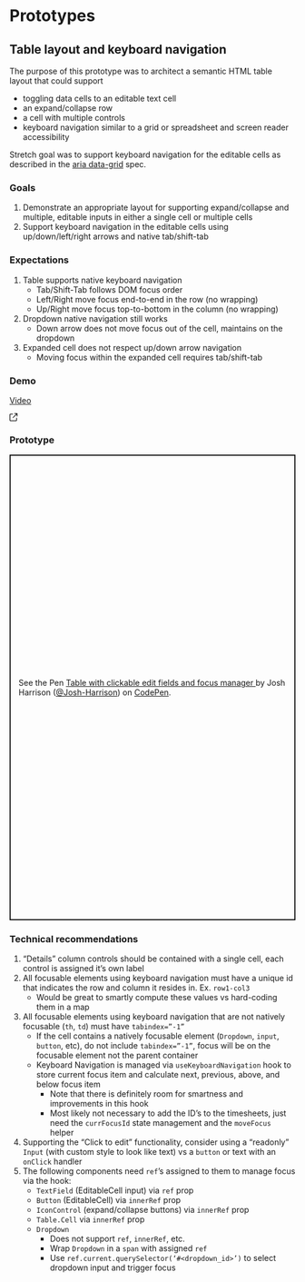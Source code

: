 # Prototypes

## Table layout and keyboard navigation

The purpose of this prototype was to architect a semantic HTML table layout that could support
* toggling data cells to an editable text cell
* an expand/collapse row
* a cell with multiple controls
* keyboard navigation similar to a grid or spreadsheet and screen reader accessibility

Stretch goal was to support keyboard navigation for the editable cells as described in the [aria data-grid](https://www.w3.org/WAI/ARIA/apg/patterns/grid/examples/data-grids/) spec.

### Goals
1. Demonstrate an appropriate layout for supporting expand/collapse and multiple, editable inputs in either a single cell or multiple cells
2. Support keyboard navigation in the editable cells using up/down/left/right arrows and native tab/shift-tab

### Expectations
1. Table supports native keyboard navigation
    * Tab/Shift-Tab follows DOM focus order
    * Left/Right move focus end-to-end in the row (no wrapping)
    * Up/Right move focus top-to-bottom in the column (no wrapping)
2. Dropdown native navigation still works
    * Down arrow does not move focus out of the cell, maintains on the dropdown
3. Expanded cell does not respect up/down arrow navigation
    * Moving focus within the expanded cell requires tab/shift-tab


### Demo

<a href="https://drive.google.com/file/d/17bI9G31jOisRproRTugQLD8XsfIPHyHk/view?usp=sharing" target="_blank">Video</a>
<div class="open-in-new-window-icon">
    <svg xmlns="http://www.w3.org/2000/svg" height="1em" fill="currentColor" viewBox="0 0 512 512">
        <path d="M 304 24 Q 306 46 328 48 L 430 48 L 430 48 L 207 271 L 207 271 Q 193 288 207 305 Q 224 319 241 305 L 464 82 L 464 82 L 464 184 L 464 184 Q 466 206 488 208 Q 510 206 512 184 L 512 24 L 512 24 Q 510 2 488 0 L 328 0 L 328 0 Q 306 2 304 24 L 304 24 Z M 72 32 Q 41 33 21 53 L 21 53 L 21 53 Q 1 73 0 104 L 0 440 L 0 440 Q 1 471 21 491 Q 41 511 72 512 L 408 512 L 408 512 Q 439 511 459 491 Q 479 471 480 440 L 480 312 L 480 312 Q 478 290 456 288 Q 434 290 432 312 L 432 440 L 432 440 Q 430 462 408 464 L 72 464 L 72 464 Q 50 462 48 440 L 48 104 L 48 104 Q 50 82 72 80 L 200 80 L 200 80 Q 222 78 224 56 Q 222 34 200 32 L 72 32 L 72 32 Z" />
    </svg>
</div>

### Prototype
<p class="codepen" data-height="820" data-default-tab="result" data-slug-hash="XWLRbxP" data-pen-title="Table with clickable edit fields and focus manager
" data-user="Josh-Harrison" style="height: 820px; box-sizing: border-box; display: flex; align-items: center; justify-content: center; border: 2px solid; margin: 1em 0; padding: 1em;">
    <span>See the Pen <a href="https://codepen.io/Josh-Harrison/pen/XWLRbxP">
    Table with clickable edit fields and focus manager
    </a> by Josh Harrison (<a href="https://codepen.io/Josh-Harrison">@Josh-Harrison</a>)
    on <a href="https://codepen.io">CodePen</a>.</span>
</p>
<script async src="https://cpwebassets.codepen.io/assets/embed/ei.js"></script>

### Technical recommendations
1. “Details” column controls should be contained with a single cell, each control is assigned it’s own label
2. All focusable elements using keyboard navigation must have a unique id that indicates the row and column it resides in. Ex. `row1-col3`
    * Would be great to smartly compute these values vs hard-coding them in a map
3. All focusable elements using keyboard navigation that are not natively focusable (`th`, `td`) must have `tabindex=”-1”`
    * If the cell contains a natively focusable element (`Dropdown`, `input`, `button`, etc), do not include `tabindex=”-1”`, focus will be on the focusable element not the parent container
    * Keyboard Navigation is managed via `useKeyboardNavigation` hook to store current focus item and calculate next, previous, above, and below focus item
        * Note that there is definitely room for smartness and improvements in this hook
        * Most likely not necessary to add the ID’s to the timesheets, just need the `currFocusId` state management and the `moveFocus` helper
4. Supporting the “Click to edit” functionality, consider using a “readonly” `Input` (with custom style to look like text) vs a `button` or text with an `onClick` handler
5. The following components need `ref`’s assigned to them to manage focus via the hook:
    * `TextField` (EditableCell input) via `ref` prop
    * `Button` (EditableCell) via `innerRef` prop
    * `IconControl` (expand/collapse buttons) via `innerRef` prop
    * `Table.Cell` via `innerRef` prop
    * `Dropdown`
        * Does not support `ref`, `innerRef`, etc.
        * Wrap `Dropdown` in a `span` with assigned `ref`
        * Use `ref.current.querySelector(‘#<dropdown_id>’)` to select dropdown input and trigger focus
